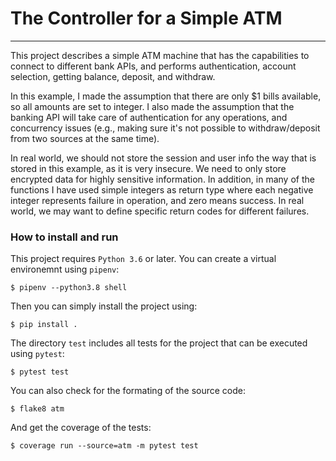 # The Controller for a Simple ATM
------------

This project describes a simple ATM machine that
has the capabilities to connect to different bank
APIs, and performs authentication, account selection,
getting balance, deposit, and withdraw.

In this example, I made the assumption that there are
only $1 bills available, so all amounts are set to integer.
I also made the assumption that the banking API will take care
of authentication for any operations, and concurrency issues
(e.g., making sure it's not possible to withdraw/deposit from
two sources at the same time).

In real world, we should not store the session and user info
the way that is stored in this example, as it is very insecure.
We need to only store encrypted data for highly sensitive
information. In addition, in many of the functions I have used
simple integers as return type where each negative integer
represents failure in operation, and zero means success.
In real world, we may want to define specific return codes
for different failures.


### How to install and run

This project requires `Python 3.6` or later. You can create a
virtual environemnt using `pipenv`:
```
$ pipenv --python3.8 shell
```

Then you can simply install the project using:
```
$ pip install .
```

The directory `test` includes all tests for the project that
can be executed using `pytest`:
```
$ pytest test
```
You can also check for the formating of the source code:
```
$ flake8 atm
```
And get the coverage of the tests:
```
$ coverage run --source=atm -m pytest test
```
